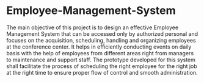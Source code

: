# Employee-Management-System
The main objective of this project is to design an effective Employee Management System that can be accessed only by authorized personal and focuses on the acquisition, scheduling, handling and organizing employees at the conference center. It helps in efficiently conducting events on daily basis with the help of employees from different areas right from managers to maintenance and support staff. The prototype developed for this system shall facilitate the process of scheduling the right employee for the right job at the right time to ensure proper flow of control and smooth administration.
